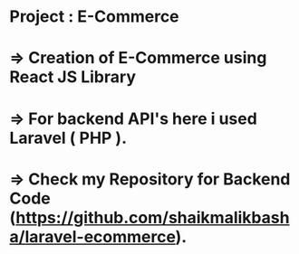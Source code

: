 # Project :  E-Commerce 
# => Creation of E-Commerce using React JS Library 
# => For backend API's here i used Laravel ( PHP ).
# => Check my Repository for Backend Code (https://github.com/shaikmalikbasha/laravel-ecommerce).
